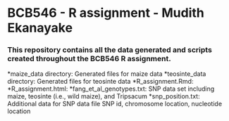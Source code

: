 # BCB546 - R assignment - Mudith Ekanayake

### This repository contains all the data generated and scripts created throughout the BCB546 R assignment.

*maize_data directory: Generated files for maize data
*teosinte_data directory: Generated files for teosinte data
*R_assignment.Rmd:
*R_assignment.html:
*fang_et_al_genotypes.txt: SNP data set including maize, teosinte (i.e., wild maize), and Tripsacum
*snp_position.txt: Additional data for SNP data file SNP id, chromosome location, nucleotide location
